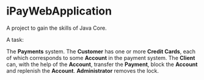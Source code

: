 # iPayWebApplication
A project to gain the skills of Java Core.

A task:

The <b>Payments</b> system. The <b>Customer</b> has one or more <b>Credit Cards</b>, 
each of which corresponds to some <b>Account</b> in the payment system. 
The <b>Client</b> can, with the help of the <b>Account</b>, transfer the 
<b>Payment</b>, block the <b>Account</b> and replenish the <b>Account</b>. 
<b>Administrator</b> removes the lock.
